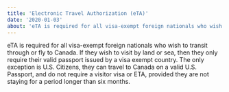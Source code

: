 ```yaml
---
title: 'Electronic Travel Authorization (eTA)'
date: '2020-01-03'
about: 'eTA is required for all visa-exempt foreign nationals who wish to transit through or fly to Canada.'
---
```


eTA is required for all visa-exempt foreign nationals who wish to transit through or fly to Canada. If they
wish to visit by land or sea, then they only require their valid passport issued by a visa exempt country.
The only exception is U.S. Citizens, they can travel to Canada on a valid U.S. Passport, and do not require
a visitor visa or ETA, provided they are not staying for a period longer than six months.